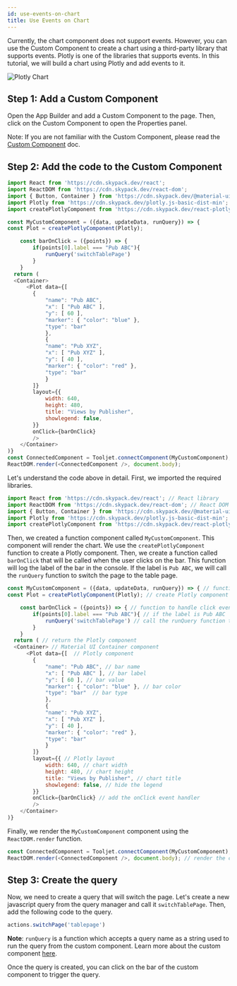 ```yaml
---
id: use-events-on-chart
title: Use Events on Chart
---
```


Currently, the chart component does not support events. However, you can use the Custom Component to create a chart using a third-party library that supports events. Plotly is one of the libraries that supports events. In this tutorial, we will build a chart using Plotly and add events to it.

<div style={{textAlign: 'center'}}>
    <img style={{ border:'0'}} className="screenshot-full" src="/img/how-to/events-chart/plotly-chart.png" alt="Plotly Chart" />
</div>

## Step 1: Add a Custom Component

Open the App Builder and add a Custom Component to the page. Then, click on the Custom Component to open the Properties panel.

Note: If you are not familiar with the Custom Component, please read the [Custom Component](/docs/widgets/custom-component/) doc.

## Step 2: Add the code to the Custom Component

```js
import React from 'https://cdn.skypack.dev/react';
import ReactDOM from 'https://cdn.skypack.dev/react-dom';
import { Button, Container } from 'https://cdn.skypack.dev/@material-ui/core';
import Plotly from 'https://cdn.skypack.dev/plotly.js-basic-dist-min';
import createPlotlyComponent from 'https://cdn.skypack.dev/react-plotly.js/factory';

const MyCustomComponent = ({data, updateData, runQuery}) => {
const Plot = createPlotlyComponent(Plotly);

    const barOnClick = ({points}) => {
        if(points[0].label === "Pub ABC"){
            runQuery('switchTablePage')
        }
    }
  return (
  <Container>
      <Plot data={[ 
        {   
            "name": "Pub ABC",
            "x": [ "Pub ABC" ],
            "y": [ 60 ],
            "marker": { "color": "blue" },
            "type": "bar" 
            },  
            {   
            "name": "Pub XYZ",
            "x": [ "Pub XYZ" ],
            "y": [ 40 ], 
            "marker": { "color": "red" },
            "type": "bar" 
            }
        ]}
        layout={{
            width: 640,
            height: 480,
            title: "Views by Publisher",
            showlegend: false,
        }}
        onClick={barOnClick}
        />
    </Container>
)}
const ConnectedComponent = Tooljet.connectComponent(MyCustomComponent);
ReactDOM.render(<ConnectedComponent />, document.body);

```

Let's understand the code above in detail. First, we imported the required libraries. 

```js
import React from 'https://cdn.skypack.dev/react'; // React library
import ReactDOM from 'https://cdn.skypack.dev/react-dom'; // React DOM library
import { Button, Container } from 'https://cdn.skypack.dev/@material-ui/core'; // Material UI library
import Plotly from 'https://cdn.skypack.dev/plotly.js-basic-dist-min'; // Plotly library
import createPlotlyComponent from 'https://cdn.skypack.dev/react-plotly.js/factory'; // Plotly React library
```


Then, we created a function component called `MyCustomComponent`. This component will render the chart. We use the `createPlotlyComponent` function to create a Plotly component. Then, we create a function called `barOnClick` that will be called when the user clicks on the bar. This function will log the label of the bar in the console. If the label is `Pub ABC`, we will call the `runQuery` function to switch the page to the table page. 

```js
const MyCustomComponent = ({data, updateData, runQuery}) => { // function component
const Plot = createPlotlyComponent(Plotly); // create Plotly component

    const barOnClick = ({points}) => { // function to handle click event
        if(points[0].label === "Pub ABC"){ // if the label is Pub ABC
            runQuery('switchTablePage') // call the runQuery function to trigger the switchTablePage query (you can pass any query)
        }
    }
  return ( // return the Plotly component
  <Container> // Material UI Container component
      <Plot data={[  // Plotly component
        {   
            "name": "Pub ABC", // bar name
            "x": [ "Pub ABC" ], // bar label
            "y": [ 60 ], // bar value
            "marker": { "color": "blue" }, // bar color
            "type": "bar"  // bar type
            },  
            {   
            "name": "Pub XYZ",
            "x": [ "Pub XYZ" ],
            "y": [ 40 ], 
            "marker": { "color": "red" },
            "type": "bar" 
            }
        ]}
        layout={{ // Plotly layout
            width: 640, // chart width
            height: 480, // chart height
            title: "Views by Publisher", // chart title
            showlegend: false, // hide the legend
        }}
        onClick={barOnClick} // add the onClick event handler
        />
    </Container>
)}
```

Finally, we render the `MyCustomComponent` component using the `ReactDOM.render` function.

```js
const ConnectedComponent = Tooljet.connectComponent(MyCustomComponent); // connect the component to the Tooljet store
ReactDOM.render(<ConnectedComponent />, document.body); // render the component
```

## Step 3: Create the query

Now, we need to create a query that will switch the page. Let's create a new javascript query from the query manager and call it `switchTablePage`. Then, add the following code to the query.

```js
actions.switchPage('tablepage')
```

**Note**: `runQuery` is a function which accepts a query name as a string used to run the query from the custom component. Learn more about the custom component [here](/docs/widgets/custom-component/).

Once the query is created, you can click on the bar of the custom component to trigger the query.